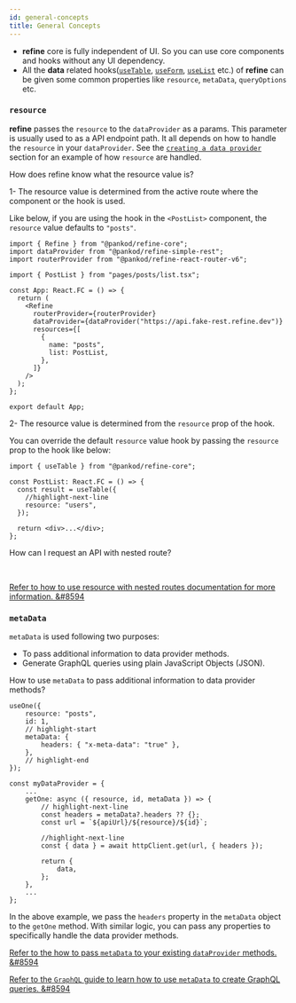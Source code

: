 ```yaml
---
id: general-concepts
title: General Concepts
---
```


- **refine** core is fully independent of UI. So you can use core components and hooks without any UI dependency.
- All the **data** related hooks([`useTable`](/docs/3.xx.xx/api-reference/core/hooks/useTable/), [`useForm`](/api-reference/core/hooks/useForm.md), [`useList`](/docs/3.xx.xx/api-reference/core/hooks/data/useList) etc.) of **refine** can be given some common properties like `resource`, `metaData`, `queryOptions` etc.

### `resource`

**refine** passes the `resource` to the `dataProvider` as a params. This parameter is usually used to as a API endpoint path. It all depends on how to handle the `resource` in your `dataProvider`. See the [`creating a data provider`](/docs/3.xx.xx/tutorial/understanding-dataprovider/create-dataprovider/) section for an example of how `resource` are handled.

How does refine know what the resource value is?

1- The resource value is determined from the active route where the component or the hook is used.

Like below, if you are using the hook in the `<PostList>` component, the `resource` value defaults to `"posts"`.

```tsx title="src/App.tsx"
import { Refine } from "@pankod/refine-core";
import dataProvider from "@pankod/refine-simple-rest";
import routerProvider from "@pankod/refine-react-router-v6";

import { PostList } from "pages/posts/list.tsx";

const App: React.FC = () => {
  return (
    <Refine
      routerProvider={routerProvider}
      dataProvider={dataProvider("https://api.fake-rest.refine.dev")}
      resources={[
        {
          name: "posts",
          list: PostList,
        },
      ]}
    />
  );
};

export default App;
```

2- The resource value is determined from the `resource` prop of the hook.

You can override the default `resource` value hook by passing the `resource` prop to the hook like below:

```tsx title="src/pages/posts/list.tsx"
import { useTable } from "@pankod/refine-core";

const PostList: React.FC = () => {
  const result = useTable({
    //highlight-next-line
    resource: "users",
  });

  return <div>...</div>;
};
```

How can I request an API with nested route?

<br/>

[Refer to how to use resource with nested routes documentation for more information. &#8594](/faq.md#how-can-i-request-an-api-with-nested-route)

### `metaData`

`metaData` is used following two purposes:

- To pass additional information to data provider methods.
- Generate GraphQL queries using plain JavaScript Objects (JSON).

How to use `metaData` to pass additional information to data provider methods?

```tsx
useOne({
    resource: "posts",
    id: 1,
    // highlight-start
    metaData: {
        headers: { "x-meta-data": "true" },
    },
    // highlight-end
});

const myDataProvider = {
    ...
    getOne: async ({ resource, id, metaData }) => {
        // highlight-next-line
        const headers = metaData?.headers ?? {};
        const url = `${apiUrl}/${resource}/${id}`;

        //highlight-next-line
        const { data } = await httpClient.get(url, { headers });

        return {
            data,
        };
    },
    ...
};
```

In the above example, we pass the `headers` property in the `metaData` object to the `getOne` method. With similar logic, you can pass any properties to specifically handle the data provider methods.

[Refer to the how to pass `metaData` to your existing `dataProvider` methods. &#8594](/faq.md#how-i-can-override-specific-function-of-data-providers)

[Refer to the `GraphQL` guide to learn how to use `metaData` to create GraphQL queries. &#8594](/advanced-tutorials/data-provider/graphql.md)
